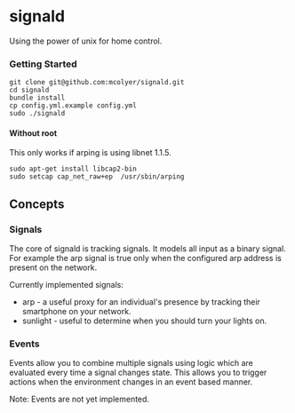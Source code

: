 # signald

Using the power of unix for home control.

### Getting Started

```
git clone git@github.com:mcolyer/signald.git
cd signald
bundle install
cp config.yml.example config.yml
sudo ./signald
```

#### Without root

This only works if arping is using libnet 1.1.5.

```
sudo apt-get install libcap2-bin
sudo setcap cap_net_raw+ep  /usr/sbin/arping
```

## Concepts

### Signals

The core of signald is tracking signals. It models all input as a binary
signal. For example the arp signal is true only when the configured arp
address is present on the network.

Currently implemented signals:
- arp - a useful proxy for an individual's presence by tracking their
  smartphone on your network.
- sunlight - useful to determine when you should turn your lights on.

### Events

Events allow you to combine multiple signals using logic which are evaluated
every time a signal changes state. This allows you to trigger actions when the
environment changes in an event based manner.

Note: Events are not yet implemented.

